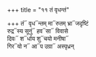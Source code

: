 +++
title = "११ तं वृधन्तं"

+++
तं᳓ वृध᳓न्तम् मा᳓रुतम् भ्रा᳓जदृष्टिं  
रुद्र᳓स्य सूनुं᳓ हव᳓सा᳓ विवासे  
दिवः᳓ श᳓र्धाय शु᳓चयो मनीषा᳓  
गिर᳓यो न᳓ आ᳓प उग्रा᳓ अस्पृध्रन्